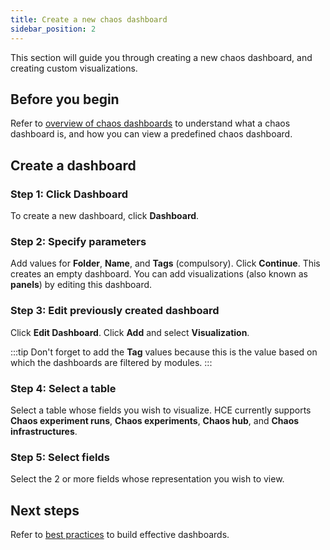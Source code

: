 ```yaml
---
title: Create a new chaos dashboard
sidebar_position: 2
---
```


This section will guide you through creating a new chaos dashboard, and creating custom visualizations.

## Before you begin

Refer to [overview of chaos dashboards](./overview) to understand what a chaos dashboard is, and how you can view a predefined chaos dashboard.

## Create a dashboard

### Step 1: Click Dashboard
To create a new dashboard, click **Dashboard**.
<!-- ![click-dashboard](./static/overview/click-dashboard.png)) -->

### Step 2: Specify parameters
Add values for **Folder**, **Name**, and **Tags** (compulsory). Click **Continue**. This creates an empty dashboard. You can add visualizations (also known as **panels**) by editing this dashboard.
<!--![specify-params](./static/overview/specify-params.png)) -->

### Step 3: Edit previously created dashboard
Click **Edit Dashboard**. Click **Add** and select **Visualization**.
<!--![edit-dashboard](./static/overview/edit-dashboard.png)) -->

:::tip
Don't forget to add the **Tag** values because this is the value based on which the dashboards are filtered by modules. 
:::

### Step 4: Select a table
Select a table whose fields you wish to visualize. HCE currently supports **Chaos experiment runs**, **Chaos experiments**, **Chaos hub**, and **Chaos infrastructures**.

### Step 5: Select fields
Select the 2 or more fields whose representation you wish to view.

## Next steps

Refer to [best practices](../../../platform/dashboards/dashboard-best-practices) to build effective dashboards.